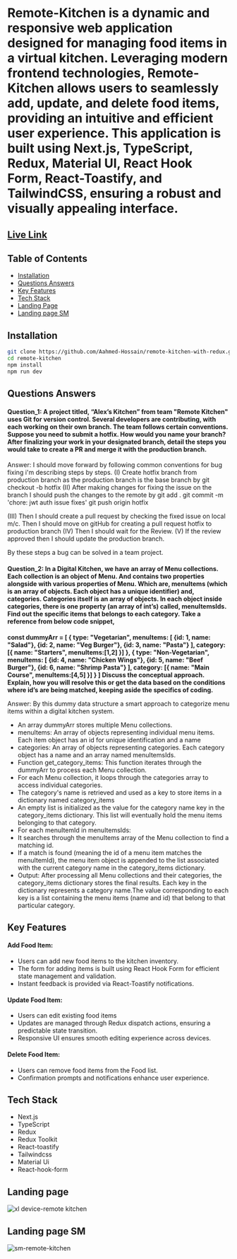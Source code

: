 # Remote-Kitchen is a dynamic and responsive web application designed for managing food items in a virtual kitchen. Leveraging modern frontend technologies, Remote-Kitchen allows users to seamlessly add, update, and delete food items, providing an intuitive and efficient user experience. This application is built using Next.js, TypeScript, Redux, Material UI, React Hook Form, React-Toastify, and TailwindCSS, ensuring a robust and visually appealing interface.

## [Live Link](https://remote-kitchen.vercel.app/)

## Table of Contents

- [Installation](#installation)
- [Questions Answers](#questions-answers)
- [Key Features](#key-features)
- [Tech Stack](#tech-stack)
- [Landing Page](#landing-page)
- [Landing page SM](#landing-page-sm)

## Installation
```bash
git clone https://github.com/Aahmed-Hossain/remote-kitchen-with-redux.git
cd remote-kitchen
npm install
npm run dev
```

## Questions Answers

#### Question_1: A project titled, “Alex’s Kitchen” from team "Remote Kitchen" uses Git for version control. Several developers are contributing, with each working on their own branch. The team follows certain conventions. Suppose you need to submit a hotfix. How would you name your branch? After finalizing your work in your designated branch, detail the steps you would take to create a PR and merge it with the production branch.

Answer: I should move forward by following common conventions for bug fixing i'm describing steps by steps.
(I) Create hotfix branch from production branch as the production branch is the base branch by git checkout -b hotfix 
(II) After making changes for fixing the issue on the branch I should push the changes to the remote by 
git add .
git commit -m 'chore: jwt auth issue fixes'
git push origin hotfix 

(III) Then I should create a pull request by checking the fixed issue on local m/c. Then I should move on gitHub for creating a pull request hotfix to production branch
(IV)  Then I should wait for the Review.
(V) If the review approved then I  should update the production branch.

By these steps a bug can be solved in a team project.

#### Question_2: In a Digital Kitchen, we have an array of Menu collections. Each collection is an object of Menu. And contains two properties alongside with various properties of Menu. Which are, menuItems (which is an array of objects. Each object has a unique identifier) and, categories. Categories itself is an array of objects. In each object inside categories, there is one property (an array of int’s) called, menuItemsIds. Find out the specific items that belongs to each category. Take a reference from below code snippet,
**const dummyArr = [ {
      type: "Vegetarian",
      menuItems: [
        {id: 1, name: "Salad"},
        {id: 2, name: "Veg Burger"},
        {id: 3, name: "Pasta"}
      ],
      category: [{
        name: "Starters",
        menuItems:[1,2]
      }]
    },
    {
      type: "Non-Vegetarian",
      menuItems: [
        {id: 4, name: "Chicken Wings"},
        {id: 5, name: "Beef Burger"},
        {id: 6, name: "Shrimp Pasta"}
      ],
      category: [{
        name: "Main Course",
        menuItems:[4,5]
      }]
    }
]
Discuss the conceptual approach. Explain, how you will resolve this or get the data based on the conditions where id’s are being matched, keeping aside the specifics of coding.**

Answer: 
By this dummy data structure a smart approach to categorize menu items within a digital kitchen system.
- An array dummyArr stores multiple Menu collections.
- menuItems: An array of objects representing individual menu items. Each item object has an id for unique identification and a name
- categories: An array of objects representing categories. Each category object has a name and an array named menuItemsIds.
- Function get_category_items: This function iterates through the dummyArr to process each Menu collection.
- For each Menu collection, it loops through the categories array to access individual categories.
- The category's name is retrieved and used as a key to store items in a dictionary named category_items
- An empty list is initialized as the value for the category name key in the category_items dictionary. This list will eventually hold the menu items belonging to that category.
- For each menuItemId in menuItemsIds:
- It searches through the menuItems array of the Menu collection to find a matching id.
- If a match is found (meaning the id of a menu item matches the menuItemId), the menu item object is appended to the list associated with the current category name in the category_items dictionary.
- Output: After processing all Menu collections and their categories, the category_items dictionary stores the final results.  Each key in the dictionary represents a category name.The value corresponding to each key is a list containing the menu items (name and id) that belong to that particular category.

## Key Features
#### Add Food Item:
- Users can add new food items to the kitchen inventory.
- The form for adding items is built using React Hook Form for efficient state management and validation.
- Instant feedback is provided via React-Toastify notifications.
#### Update Food Item:
- Users can edit existing food items
- Updates are managed through Redux dispatch actions, ensuring a predictable state transition.
- Responsive UI ensures smooth editing experience across devices.
#### Delete Food Item:
- Users can remove food items from the Food list.
- Confirmation prompts and notifications enhance user experience.


## Tech Stack
- Next.js
- TypeScript
- Redux
- Redux Toolkit
- React-toastify
- Tailwindcss
- Material Ui
- React-hook-form

## Landing page
![xl device-remote kitchen](https://github.com/Aahmed-Hossain/remote-kitchen-with-redux/assets/138388233/678558b7-069e-42cd-a865-e4568333a683)


## Landing page SM
![sm-remote-kitchen](https://github.com/Aahmed-Hossain/remote-kitchen-with-redux/assets/138388233/57240ddd-28a6-4871-ae85-5f3811cd1685)

